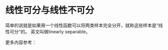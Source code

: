 # 线性可分与线性不可分

简单的说就是如果用一个线性函数可以将两类样本完全分开，就称这些样本是“线性可分”的。
英文叫做linearly separable。


更多内容参考：
[](http://blog.csdn.net/u013300875/article/details/44081067)
